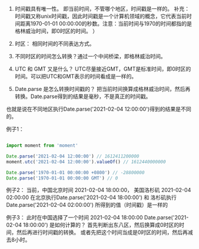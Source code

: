 1. 时间戳具有唯一性。 即当前时间，不管哪个地区，时间戳是一样的。
补充：时间戳又称unix时间戳，因此时间戳是一个计算机领域的概念，它代表当前时间距离1970-01-01 00:00:00的秒数。注意：当前时间与1970的时间都指的是格林威治时间，即0时区的时间。
）

2. 时区： 相同时间的不同表达方式。

3. 不同时区的时间怎么转换？通过一个中间桥梁，即格林威治时间。

4. UTC 和 GMT 又是什么？
UTC尽量接近GMT，GMT是标准时间，即0时区的时间。可以把UTC和GMT表示的时间看成是一样的。

5. Date.parse 是怎么转换时间戳的？
把当前时间换算成格林威治时间，然后再转换。Date.parse得到的结果是毫秒，不是真正的时间戳。

也就是说在不同地区执行Date.parse('2021-02-04 12:00:00')得到的结果是不同的。

例子1：
```js

import moment from 'moment'

Date.parse('2021-02-04 12:00:00') // 1612411200000
moment.utc('2021-02-04 12:00:00').valueOf() // 1612440000000

Date.parse('1970-01-01 00:00:00 +0800') // -28800000
Date.parse('1970-01-01 00:00:00 GMT') // 0
```

例子2：
当前，中国北京时间 2021-02-04 18:00:00， 美国洛杉矶 2021-02-04 02:00:00
在北京执行Date.parse('2021-02-04 18:00:00')  和  洛杉矶执行 Date.parse('2021-02-04 02:00:00') 所得到的值（时间戳）是一样的


例子3：
此时在中国选择了一个时间 2021-02-04 18:00:00
Date.parse('2021-02-04 18:00:00') 是如何计算的？
首先判断出东八区，然后换算成0时区的时间，然后再进行时间戳的转换。 或者先把这个时间当成是0时区的时间，然后再减去8小时。





